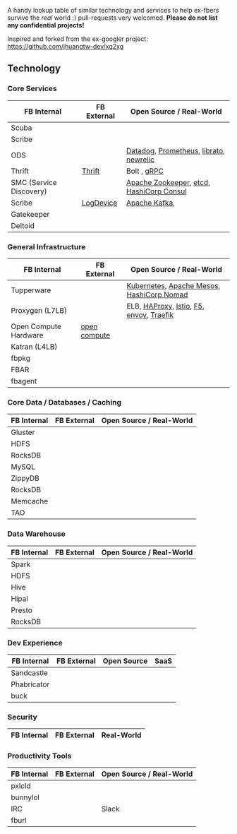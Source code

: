 A handy lookup table of similar technology and services to help ex-fbers survive the *real* world :)
pull-requests very welcomed. __Please do not list any confidential projects!__

Inspired and forked from the ex-googler project:
https://github.com/jhuangtw-dev/xg2xg

## Technology

### Core Services

| FB Internal   | FB External   | Open Source / Real-World |
| ------------- | ------------- | -------------            | 
| Scuba|||
| Scribe|||
| ODS|| [Datadog](https://www.datadoghq.com/), [Prometheus](https://prometheus.io), [librato](https://www.librato.com), [newrelic](http://newrelic.com)|
| Thrift| [Thrift](https://github.com/apache/thrift) | Bolt , [gRPC](https://github.com/grpc/grpc)
| SMC (Service Discovery) || [Apache Zookeeper](https://github.com/apache/zookeeper), [etcd](https://github.com/coreos/etcd), [HashiCorp Consul](https://github.com/hashicorp/consul)|
| Scribe|  [LogDevice](https://github.com/facebookincubator/LogDevice)|[Apache Kafka](https://github.com/apache/kafka),|
| Gatekeeper|||
| Deltoid|||

### General Infrastructure
| FB Internal   | FB External                                 | Open Source / Real-World |
| ------------- | -------------                               | -------------                                                                                                                                     |
| Tupperware    |                                             | [Kubernetes](https://kubernetes.io/), [Apache Mesos](https://github.com/apache/mesos), [HashiCorp Nomad](https://github.com/hashicorp/nomad)      |
| Proxygen (L7LB)|| ELB, [HAProxy](http://www.haproxy.org/), [Istio](https://istio.io/), [F5](https://f5.com/products/big-ip), [envoy](https://github.com/lyft/envoy), [Traefik](https://traefik.io/)|
| Open Compute Hardware  | [open compute](http://www.opencompute.org/) ||
|Katran (L4LB)|||
|fbpkg|||
|FBAR|||
|fbagent|||


### Core Data / Databases / Caching

| FB Internal   | FB External  | Open Source / Real-World |
| ------------- | ------------ | -------------            |
| Gluster       |              |                          |
| HDFS          |              |                          |
| RocksDB       |              |                          |
| MySQL         |              |                          |
| ZippyDB       |              |                          |
| RocksDB       |              |                          |
| Memcache      |              |                          |
| TAO           |              |                          |




### Data Warehouse
| FB Internal   | FB External  | Open Source / Real-World |
| ------------- | ------------ | -------------            |
| Spark         |              |                          |
| HDFS          |              |                          |
| Hive          |              |                          |
| Hipal         |              |                          |
| Presto        |              |                          |
| RocksDB       |              |                          |


### Dev Experience

| FB Internal   | FB External  | Open Source   | SaaS          |
| ------------- | ------------ | ------------- | ------------- |
| Sandcastle    |              |               |               |
| Phabricator   |              |               |               |
| buck          |              |               |               |



### Security
| FB Internal                      | FB External  | Real-World                                                              |
| -------------                    | ------------ | -------------                                                           |

### Productivity Tools
| FB Internal   | FB External  | Open Source / Real-World |
| ------------- | ------------ | -------------            |
| pxlcld        |              |                          |
| bunnylol      |              |                          |
| IRC           |              | Slack                    |
| fburl         |              |                          |



